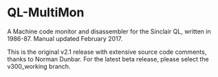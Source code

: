 # QL-MultiMon
A Machine code monitor and disassembler for the Sinclair QL, written in 1986-87. Manual updated February 2017.


This is the original v2.1 release with extensive source code comments, thanks to Norman Dunbar. For the latest beta release, please select the v300_working branch.